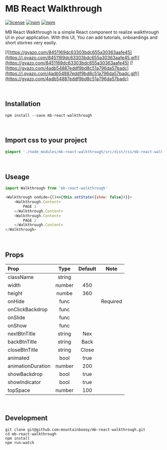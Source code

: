 # MB React Walkthrough
[![license](https://img.shields.io/github/license/mashape/apistatus.svg)]()
[![npm](https://img.shields.io/npm/dt/mb-react-walkthrough.svg)]()
[![npm](https://img.shields.io/npm/dm/mb-react-walkthrough.svg)]()

MB React Walkthrough is a simple React component to realize walkthrough UI in your application. With this UI, You can add tutorials, onboardings and short storires very easliy.

[![https://gyazo.com/8451169dc63303bdc655a30363aafe45](https://i.gyazo.com/8451169dc63303bdc655a30363aafe45.gif)](https://gyazo.com/8451169dc63303bdc655a30363aafe45)
[![https://gyazo.com/4adb54887eddf9bd8c51a796da57badc](https://i.gyazo.com/4adb54887eddf9bd8c51a796da57badc.gif)](https://gyazo.com/4adb54887eddf9bd8c51a796da57badc)

<br/>

## Installation

```
npm install --save mb-react-walkthrough
```

<br/>

## Import css to your project

```css
@import './node_modules/mb-react-walkthrough/src/dist/css/mb-react-walkthrough'
```

<br/>

## Useage

```javascript
import Walkthrough from 'mb-react-walkthrough'

<Walkthrough onHide={()=>{this.setState({show: false})}}>
    <Walkthrough.Content>
    	PAGE 1
    </Walkthrough.Content>
    <Walkthrough.Content>
    	PAGE 2
    </Walkthrough.Content>
</Walkthrough>

```

<br/>

## Props

| Prop            | Type         | Default      | Note         |
|:----------------|:------------:|:------------:|:------------:|
| className       | string       |              |              |
| width           | number       | 450          |              |
| height          | numbe        | 360          |              |
| onHide          | func         |              | Required     |
| onClickBackdrop | func         |              |              |
| onSlide         | func         |              |              |
| onShow          | func         |              |              |
| nextBtnTitle    | string       | Nex          |              |
| backBtnTitle    | string       | Back         |              |
| closeBtnTitle   | string       | Close        |              |
| animated        | bool         | true         |              |
| animationDuration| number      | 200          |              |
| showBackdrop    | bool         | true         |              |
| showIndicator   | bool         | true         |              |
| topSpace        | number       | 100          |              |


<br/>

## Development

```
git clone git@github.com:mountainboooy/mb-react-walkthrough.git
cd mb-react-walkthrough
npm install
npm run:watch
```

